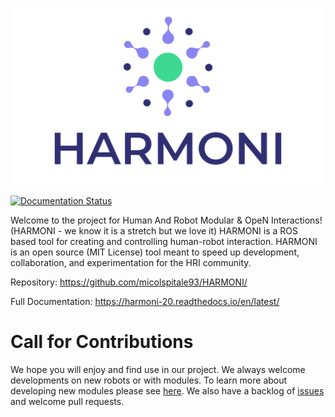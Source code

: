 ![logo](logo.svg)

[![Documentation Status](https://readthedocs.org/projects/harmoni-20/badge/?version=latest)](https://harmoni-20.readthedocs.io/en/latest/)

Welcome to the project for Human And Robot Modular & OpeN Interactions! (HARMONI - we know it is a stretch but we love it) HARMONI is a ROS based tool for creating and controlling human-robot interaction. HARMONI is an open source (MIT License) tool meant to speed up development, collaboration, and experimentation for the HRI community. 

Repository: https://github.com/micolspitale93/HARMONI/

Full Documentation: https://harmoni-20.readthedocs.io/en/latest/  



# Call for Contributions
We hope you will enjoy and find use in our project. We always welcome developments on new robots or with modules. To learn more about developing new modules please see [here](https://harmoni-20.readthedocs.io/en/latest/Contributions.html). We also have a backlog of [issues](https://github.com/micolspitale93/HARMONI/issues) and welcome pull requests.


